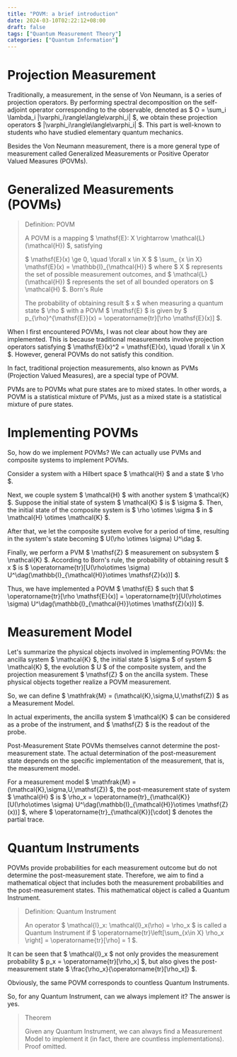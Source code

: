 ```yaml
---
title: "POVM: a brief introduction"
date: 2024-03-10T02:22:12+08:00
draft: false
tags: ["Quantum Measurement Theory"]
categories: ["Quantum Information"]
---
```


# Projection Measurement

Traditionally, a measurement, in the sense of Von Neumann, is a series of projection operators. By performing spectral decomposition on the self-adjoint operator corresponding to the observable, denoted as $ O = \sum\_i \lambda\_i |\varphi\_i\rangle\langle\varphi\_i| $, we obtain these projection operators $ |\varphi\_i\rangle\langle\varphi\_i| $. This part is well-known to students who have studied elementary quantum mechanics.

Besides the Von Neumann measurement, there is a more general type of measurement called Generalized Measurements or Positive Operator Valued Measures (POVMs).

# Generalized Measurements (POVMs)

> Definition: POVM
> 
> A POVM is a mapping $ \mathsf{E}: X \rightarrow \mathcal{L}(\mathcal{H}) $, satisfying
> 
> $ \mathsf{E}(x) \ge 0, \quad \forall x \in X $
> $ \sum\_ {x \in X} \mathsf{E}(x) = \mathbb{I}\_{\mathcal{H}} $
> where $ X $ represents the set of possible measurement outcomes, and $ \mathcal{L}(\mathcal{H}) $ represents the set of all bounded operators on $ \mathcal{H} $.
> Born's Rule
> 
> The probability of obtaining result $ x $ when measuring a quantum state $ \rho $ with a POVM $ \mathsf{E} $ is given by $ p\_{\rho}^{\mathsf{E}}(x) = \operatorname{tr}[\rho \mathsf{E}(x)] $.

When I first encountered POVMs, I was not clear about how they are implemented. This is because traditional measurements involve projection operators satisfying $ \mathsf{E}(x)^2 = \mathsf{E}(x), \quad \forall x \in X $. However, general POVMs do not satisfy this condition.

In fact, traditional projection measurements, also known as PVMs (Projection Valued Measures), are a special type of POVM.

PVMs are to POVMs what pure states are to mixed states. In other words, a POVM is a statistical mixture of PVMs, just as a mixed state is a statistical mixture of pure states.

# Implementing POVMs

So, how do we implement POVMs? We can actually use PVMs and composite systems to implement POVMs.

Consider a system with a Hilbert space $ \mathcal{H} $ and a state $ \rho $.

Next, we couple system $ \mathcal{H} $ with another system $ \mathcal{K} $. Suppose the initial state of system $ \mathcal{K} $ is $ \sigma $. Then, the initial state of the composite system is $ \rho \otimes \sigma $ in $ \mathcal{H} \otimes \mathcal{K} $.

After that, we let the composite system evolve for a period of time, resulting in the system's state becoming $ U(\rho \otimes \sigma) U^\dag $.

Finally, we perform a PVM $ \mathsf{Z} $ measurement on subsystem $ \mathcal{K} $. According to Born's rule, the probability of obtaining result $ x $ is $ \operatorname{tr}[U(\rho\otimes \sigma) U^\dag(\mathbb{I}\_{\mathcal{H}}\otimes \mathsf{Z}(x))] $.

Thus, we have implemented a POVM $ \mathsf{E} $ such that $ \operatorname{tr}[\rho \mathsf{E}(x)] = \operatorname{tr}[U(\rho\otimes \sigma) U^\dag(\mathbb{I}\_{\mathcal{H}}\otimes \mathsf{Z}(x))] $.

# Measurement Model

Let's summarize the physical objects involved in implementing POVMs: the ancilla system $ \mathcal{K} $, the initial state $ \sigma $ of system $ \mathcal{K} $, the evolution $ U $ of the composite system, and the projection measurement $ \mathsf{Z} $ on the ancilla system. These physical objects together realize a POVM measurement.

So, we can define $ \mathfrak{M} = (\mathcal{K},\sigma,U,\mathsf{Z}) $ as a Measurement Model.

In actual experiments, the ancilla system $ \mathcal{K} $ can be considered as a probe of the instrument, and $ \mathsf{Z} $ is the readout of the probe.

Post-Measurement State
POVMs themselves cannot determine the post-measurement state. The actual determination of the post-measurement state depends on the specific implementation of the measurement, that is, the measurement model.

For a measurement model $ \mathfrak{M} = (\mathcal{K},\sigma,U,\mathsf{Z}) $, the post-measurement state of system $ \mathcal{H} $ is $ \rho\_x = \operatorname{tr}\_{\mathcal{K}}[U(\rho\otimes \sigma) U^\dag(\mathbb{I}\_{\mathcal{H}}\otimes \mathsf{Z}(x))] $, where $ \operatorname{tr}\_{\mathcal{K}}[\cdot] $ denotes the partial trace.

# Quantum Instruments

POVMs provide probabilities for each measurement outcome but do not determine the post-measurement state. Therefore, we aim to find a mathematical object that includes both the measurement probabilities and the post-measurement states. This mathematical object is called a Quantum Instrument.

> Definition: Quantum Instrument
> 
> An operator $ \mathcal{I}\_x: \mathcal{I}\_x(\rho) = \rho\_x $ is called a Quantum Instrument if $ \operatorname{tr}\left[\sum\_{x\in X} \rho\_x \right] = \operatorname{tr}[\rho] = 1 $.

It can be seen that $ \mathcal{I}\_x $ not only provides the measurement probability $ p\_x = \operatorname{tr}[\rho\_x] $, but also gives the post-measurement state $ \frac{\rho\_x}{\operatorname{tr}[\rho\_x]} $.

Obviously, the same POVM corresponds to countless Quantum Instruments.

So, for any Quantum Instrument, can we always implement it? The answer is yes.

> Theorem
> 
> Given any Quantum Instrument, we can always find a Measurement Model to implement it (in fact, there are countless implementations). Proof omitted.